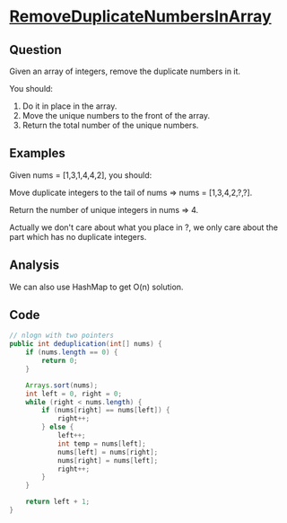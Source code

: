 # [RemoveDuplicateNumbersInArray]()

## Question

Given an array of integers, remove the duplicate numbers in it.

You should:

1. Do it in place in the array.
1. Move the unique numbers to the front of the array.
1. Return the total number of the unique numbers.

## Examples

Given nums = [1,3,1,4,4,2], you should:

Move duplicate integers to the tail of nums => nums = [1,3,4,2,?,?].

Return the number of unique integers in nums => 4.

Actually we don't care about what you place in ?, we only care about the part which has no duplicate integers.

## Analysis

We can also use HashMap to get O(n) solution.

## Code

```java
// nlogn with two pointers
public int deduplication(int[] nums) {
    if (nums.length == 0) {
        return 0;
    }

    Arrays.sort(nums);
    int left = 0, right = 0;
    while (right < nums.length) {
        if (nums[right] == nums[left]) {
            right++;
        } else {
            left++;
            int temp = nums[left];
            nums[left] = nums[right];
            nums[right] = nums[left];
            right++;
        }
    }

    return left + 1;
}
```